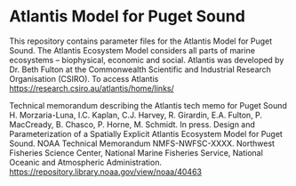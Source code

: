 # Atlantis Model for Puget Sound

This repository contains parameter files for the Atlantis Model for Puget Sound. The Atlantis Ecosystem Model considers all parts of marine ecosystems – biophysical, economic and social. Atlantis was developed by Dr. Beth Fulton at the Commonwealth Scientific and Industrial Research Organisation (CSIRO). To access Atlantis https://research.csiro.au/atlantis/home/links/

Technical memorandum describing the Atlantis tech memo for Puget Sound 
H. Morzaria-Luna, I.C. Kaplan, C.J. Harvey, R. Girardin, E.A. Fulton, P. MacCready, B. Chasco, P. Horne, M. Schmidt. In press. Design and Parameterization of a Spatially Explicit Atlantis Ecosystem Model for Puget Sound. NOAA Technical Memorandum NMFS-NWFSC-XXXX. Northwest Fisheries Science Center, National Marine Fisheries Service, National Oceanic and Atmospheric Administration.
https://repository.library.noaa.gov/view/noaa/40463
